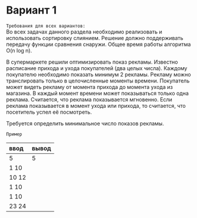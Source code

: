  # Вариант 1
 
 `Требования для всех вариантов:`  
 Во всех задачах данного раздела необходимо реализовать и использовать сортировку слиянием. 
 Решение должно поддерживать передачу функции сравнения снаружи.
 Общее время работы алгоритма O(n log n).


В супермаркете решили оптимизировать показ рекламы. Известно расписание прихода и ухода покупателей (два целых числа).
Каждому покупателю необходимо показать минимум 2 рекламы. Рекламу можно транслировать только в целочисленные моменты
времени. Покупатель может видеть рекламу от момента прихода до момента ухода из магазина. В каждый момент времени может
показываться только одна реклама. Считается, что реклама показывается мгновенно. Если реклама показывается в момент
ухода или прихода, то считается, что посетитель успел её посмотреть.

Требуется определить минимальное число показов рекламы. 

`Пример`

| ввод      | вывод |
|:----------|:------|
| 5         | 5     |
| 1 10      |       |
| 10 12     |       |
| 1 10      |       |
| 1 10      |       |
| 23 24     |       |
